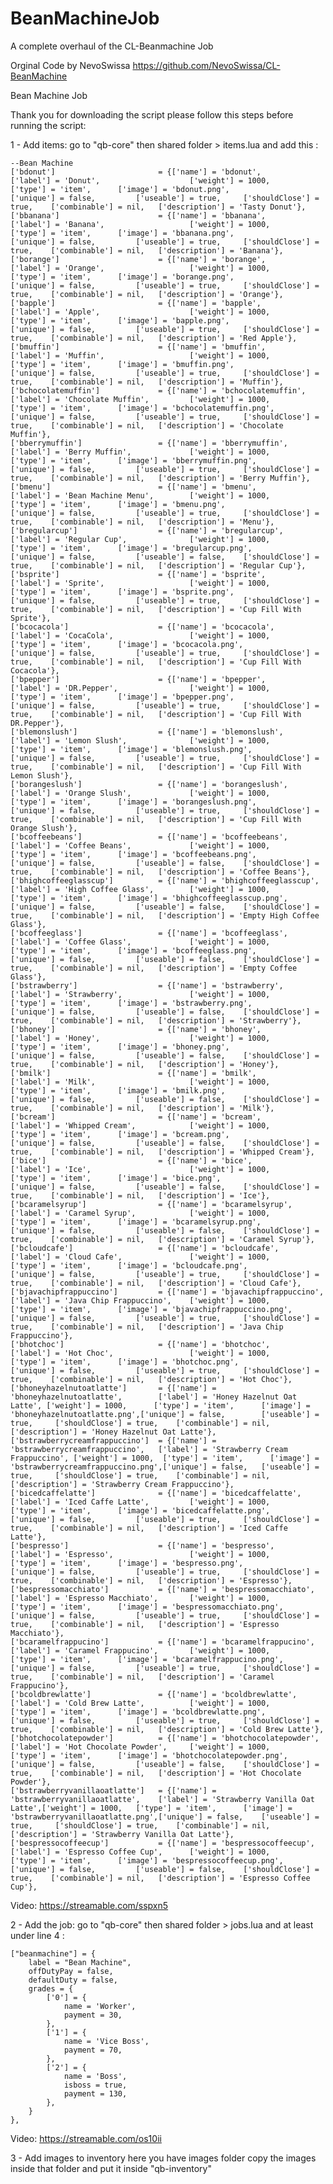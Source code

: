 # BeanMachineJob
A complete overhaul of the CL-Beanmachine Job

Orginal Code by NevoSwissa https://github.com/NevoSwissa/CL-BeanMachine

Bean Machine Job

Thank you for downloading the script please follow this steps before running the script:

1 - Add items:
go to "qb-core" then shared folder > items.lua and add this : 

	--Bean Machine
	['bdonut'] 	         			 = {['name'] = 'bdonut', 						['label'] = 'Donut', 					['weight'] = 1000, 		['type'] = 'item', 		['image'] = 'bdonut.png', 				['unique'] = false, 		['useable'] = true, 	['shouldClose'] = true,	   ['combinable'] = nil,   ['description'] = 'Tasty Donut'},
	['bbanana'] 	         		 = {['name'] = 'bbanana', 						['label'] = 'Banana', 					['weight'] = 1000, 		['type'] = 'item', 		['image'] = 'bbanana.png', 				['unique'] = false, 		['useable'] = true, 	['shouldClose'] = true,	   ['combinable'] = nil,   ['description'] = 'Banana'},
	['borange'] 	         		 = {['name'] = 'borange', 						['label'] = 'Orange', 					['weight'] = 1000, 		['type'] = 'item', 		['image'] = 'borange.png', 				['unique'] = false, 		['useable'] = true, 	['shouldClose'] = true,	   ['combinable'] = nil,   ['description'] = 'Orange'},
	['bapple'] 	         			 = {['name'] = 'bapple', 						['label'] = 'Apple', 					['weight'] = 1000, 		['type'] = 'item', 		['image'] = 'bapple.png', 				['unique'] = false, 		['useable'] = true, 	['shouldClose'] = true,	   ['combinable'] = nil,   ['description'] = 'Red Apple'},
	['bmuffin'] 	         		 = {['name'] = 'bmuffin', 						['label'] = 'Muffin', 					['weight'] = 1000, 		['type'] = 'item', 		['image'] = 'bmuffin.png', 				['unique'] = false, 		['useable'] = true, 	['shouldClose'] = true,	   ['combinable'] = nil,   ['description'] = 'Muffin'},
	['bchocolatemuffin'] 	         = {['name'] = 'bchocolatemuffin', 				['label'] = 'Chocolate Muffin', 		['weight'] = 1000, 		['type'] = 'item', 		['image'] = 'bchocolatemuffin.png', 	['unique'] = false, 		['useable'] = true, 	['shouldClose'] = true,	   ['combinable'] = nil,   ['description'] = 'Chocolate Muffin'},
	['bberrymuffin'] 	         	 = {['name'] = 'bberrymuffin', 					['label'] = 'Berry Muffin', 			['weight'] = 1000, 		['type'] = 'item', 		['image'] = 'bberrymuffin.png', 		['unique'] = false, 		['useable'] = true, 	['shouldClose'] = true,	   ['combinable'] = nil,   ['description'] = 'Berry Muffin'},
	['bmenu'] 	         	 		 = {['name'] = 'bmenu', 						['label'] = 'Bean Machine Menu', 		['weight'] = 1000, 		['type'] = 'item', 		['image'] = 'bmenu.png', 				['unique'] = false, 		['useable'] = true, 	['shouldClose'] = true,	   ['combinable'] = nil,   ['description'] = 'Menu'},
	['bregularcup'] 	         	 = {['name'] = 'bregularcup', 					['label'] = 'Regular Cup', 				['weight'] = 1000, 		['type'] = 'item', 		['image'] = 'bregularcup.png', 			['unique'] = false, 		['useable'] = false, 	['shouldClose'] = true,	   ['combinable'] = nil,   ['description'] = 'Regular Cup'},
	['bsprite'] 	         	 	 = {['name'] = 'bsprite', 						['label'] = 'Sprite', 					['weight'] = 1000, 		['type'] = 'item', 		['image'] = 'bsprite.png', 				['unique'] = false, 		['useable'] = true, 	['shouldClose'] = true,	   ['combinable'] = nil,   ['description'] = 'Cup Fill With Sprite'},
	['bcocacola'] 	         	 	 = {['name'] = 'bcocacola', 					['label'] = 'CocaCola', 				['weight'] = 1000, 		['type'] = 'item', 		['image'] = 'bcocacola.png', 			['unique'] = false, 		['useable'] = true, 	['shouldClose'] = true,	   ['combinable'] = nil,   ['description'] = 'Cup Fill With Cocacola'},
	['bpepper'] 	         	 	 = {['name'] = 'bpepper', 						['label'] = 'DR.Pepper', 				['weight'] = 1000, 		['type'] = 'item', 		['image'] = 'bpepper.png', 				['unique'] = false, 		['useable'] = true, 	['shouldClose'] = true,	   ['combinable'] = nil,   ['description'] = 'Cup Fill With DR.Pepper'},
	['blemonslush'] 	         	 = {['name'] = 'blemonslush', 					['label'] = 'Lemon Slush', 				['weight'] = 1000, 		['type'] = 'item', 		['image'] = 'blemonslush.png', 			['unique'] = false, 		['useable'] = true, 	['shouldClose'] = true,	   ['combinable'] = nil,   ['description'] = 'Cup Fill With Lemon Slush'},
	['borangeslush'] 	         	 = {['name'] = 'borangeslush', 					['label'] = 'Orange Slush', 			['weight'] = 1000, 		['type'] = 'item', 		['image'] = 'borangeslush.png', 		['unique'] = false, 		['useable'] = true, 	['shouldClose'] = true,	   ['combinable'] = nil,   ['description'] = 'Cup Fill With Orange Slush'},
	['bcoffeebeans'] 	         	 = {['name'] = 'bcoffeebeans', 					['label'] = 'Coffee Beans', 			['weight'] = 1000, 		['type'] = 'item', 		['image'] = 'bcoffeebeans.png', 		['unique'] = false, 		['useable'] = false, 	['shouldClose'] = true,	   ['combinable'] = nil,   ['description'] = 'Coffee Beans'},
	['bhighcoffeeglasscup'] 	     = {['name'] = 'bhighcoffeeglasscup', 			['label'] = 'High Coffee Glass', 		['weight'] = 1000, 		['type'] = 'item', 		['image'] = 'bhighcoffeeglasscup.png', 	['unique'] = false, 		['useable'] = false, 	['shouldClose'] = true,	   ['combinable'] = nil,   ['description'] = 'Empty High Coffee Glass'},
	['bcoffeeglass'] 	     		 = {['name'] = 'bcoffeeglass', 					['label'] = 'Coffee Glass', 			['weight'] = 1000, 		['type'] = 'item', 		['image'] = 'bcoffeeglass.png', 		['unique'] = false, 		['useable'] = false, 	['shouldClose'] = true,	   ['combinable'] = nil,   ['description'] = 'Empty Coffee Glass'},
	['bstrawberry'] 	     		 = {['name'] = 'bstrawberry', 					['label'] = 'Strawberry', 				['weight'] = 1000, 		['type'] = 'item', 		['image'] = 'bstrawberry.png', 			['unique'] = false, 		['useable'] = false, 	['shouldClose'] = true,	   ['combinable'] = nil,   ['description'] = 'Strawberry'},
	['bhoney'] 	     		 		 = {['name'] = 'bhoney', 						['label'] = 'Honey', 					['weight'] = 1000, 		['type'] = 'item', 		['image'] = 'bhoney.png', 				['unique'] = false, 		['useable'] = false, 	['shouldClose'] = true,	   ['combinable'] = nil,   ['description'] = 'Honey'},
	['bmilk'] 	     		 		 = {['name'] = 'bmilk', 						['label'] = 'Milk', 					['weight'] = 1000, 		['type'] = 'item', 		['image'] = 'bmilk.png', 				['unique'] = false, 		['useable'] = false, 	['shouldClose'] = true,	   ['combinable'] = nil,   ['description'] = 'Milk'},
	['bcream'] 	     		 		 = {['name'] = 'bcream', 						['label'] = 'Whipped Cream', 			['weight'] = 1000, 		['type'] = 'item', 		['image'] = 'bcream.png', 				['unique'] = false, 		['useable'] = false, 	['shouldClose'] = true,	   ['combinable'] = nil,   ['description'] = 'Whipped Cream'},
	['bice'] 	     		 		 = {['name'] = 'bice', 							['label'] = 'Ice', 						['weight'] = 1000, 		['type'] = 'item', 		['image'] = 'bice.png', 				['unique'] = false, 		['useable'] = false, 	['shouldClose'] = true,	   ['combinable'] = nil,   ['description'] = 'Ice'},
	['bcaramelsyrup'] 	     		 = {['name'] = 'bcaramelsyrup', 			    ['label'] = 'Caramel Syrup', 			['weight'] = 1000, 		['type'] = 'item', 		['image'] = 'bcaramelsyrup.png', 		['unique'] = false, 		['useable'] = false, 	['shouldClose'] = true,	   ['combinable'] = nil,   ['description'] = 'Caramel Syrup'},
	['bcloudcafe'] 	     		 	 = {['name'] = 'bcloudcafe', 					['label'] = 'Cloud Cafe', 				['weight'] = 1000, 		['type'] = 'item', 		['image'] = 'bcloudcafe.png', 			['unique'] = false, 		['useable'] = true, 	['shouldClose'] = true,	   ['combinable'] = nil,   ['description'] = 'Cloud Cafe'},
	['bjavachipfrappuccino'] 	     = {['name'] = 'bjavachipfrappuccino', 			['label'] = 'Java Chip Frappuccino', 	['weight'] = 1000, 		['type'] = 'item', 		['image'] = 'bjavachipfrappuccino.png', ['unique'] = false, 		['useable'] = true, 	['shouldClose'] = true,	   ['combinable'] = nil,   ['description'] = 'Java Chip Frappuccino'},
	['bhotchoc'] 	     		     = {['name'] = 'bhotchoc', 						['label'] = 'Hot Choc', 				['weight'] = 1000, 		['type'] = 'item', 		['image'] = 'bhotchoc.png', 			['unique'] = false, 		['useable'] = true, 	['shouldClose'] = true,	   ['combinable'] = nil,   ['description'] = 'Hot Choc'},
	['bhoneyhazelnutoatlatte'] 	     = {['name'] = 'bhoneyhazelnutoatlatte', 		['label'] = 'Honey Hazelnut Oat Latte', ['weight'] = 1000, 		['type'] = 'item', 		['image'] = 'bhoneyhazelnutoatlatte.png',['unique'] = false, 		['useable'] = true, 	['shouldClose'] = true,	   ['combinable'] = nil,   ['description'] = 'Honey Hazelnut Oat Latte'},
	['bstrawberrycreamfrappuccino']  = {['name'] = 'bstrawberrycreamfrappuccino', 	['label'] = 'Strawberry Cream Frappuccino', ['weight'] = 1000, 	['type'] = 'item', 		['image'] = 'bstrawberrycreamfrappuccino.png',['unique'] = false, 	['useable'] = true, 	['shouldClose'] = true,	   ['combinable'] = nil,   ['description'] = 'Strawberry Cream Frappuccino'},
	['bicedcaffelatte'] 	         = {['name'] = 'bicedcaffelatte', 				['label'] = 'Iced Caffe Latte', 		['weight'] = 1000, 		['type'] = 'item', 		['image'] = 'bicedcaffelatte.png', 		['unique'] = false, 		['useable'] = true, 	['shouldClose'] = true,	   ['combinable'] = nil,   ['description'] = 'Iced Caffe Latte'},
	['bespresso'] 	     		 	 = {['name'] = 'bespresso', 					['label'] = 'Espresso', 				['weight'] = 1000, 		['type'] = 'item', 		['image'] = 'bespresso.png', 			['unique'] = false, 		['useable'] = true, 	['shouldClose'] = true,	   ['combinable'] = nil,   ['description'] = 'Espresso'},
	['bespressomacchiato'] 	     	 = {['name'] = 'bespressomacchiato', 			['label'] = 'Espresso Macchiato', 		['weight'] = 1000, 		['type'] = 'item', 		['image'] = 'bespressomacchiato.png', 	['unique'] = false, 		['useable'] = true, 	['shouldClose'] = true,	   ['combinable'] = nil,   ['description'] = 'Espresso Macchiato'},
	['bcaramelfrappucino'] 	     	 = {['name'] = 'bcaramelfrappucino', 			['label'] = 'Caramel Frappucino', 		['weight'] = 1000, 		['type'] = 'item', 		['image'] = 'bcaramelfrappucino.png', 	['unique'] = false, 		['useable'] = true, 	['shouldClose'] = true,	   ['combinable'] = nil,   ['description'] = 'Caramel Frappucino'},
	['bcoldbrewlatte'] 	     	 	 = {['name'] = 'bcoldbrewlatte', 				['label'] = 'Cold Brew Latte', 			['weight'] = 1000, 		['type'] = 'item', 		['image'] = 'bcoldbrewlatte.png', 		['unique'] = false, 		['useable'] = true, 	['shouldClose'] = true,	   ['combinable'] = nil,   ['description'] = 'Cold Brew Latte'},
	['bhotchocolatepowder'] 	     = {['name'] = 'bhotchocolatepowder', 			['label'] = 'Hot Chocolate Powder', 	['weight'] = 1000, 		['type'] = 'item', 		['image'] = 'bhotchocolatepowder.png', 	['unique'] = false, 		['useable'] = false, 	['shouldClose'] = true,	   ['combinable'] = nil,   ['description'] = 'Hot Chocolate Powder'},
	['bstrawberryvanillaoatlatte'] 	 = {['name'] = 'bstrawberryvanillaoatlatte',	['label'] = 'Strawberry Vanilla Oat Latte',['weight'] = 1000, 	['type'] = 'item', 		['image'] = 'bstrawberryvanillaoatlatte.png',['unique'] = false, 	['useable'] = true, 	['shouldClose'] = true,	   ['combinable'] = nil,   ['description'] = 'Strawberry Vanilla Oat Latte'},
	['bespressocoffeecup'] 	 		 = {['name'] = 'bespressocoffeecup',			['label'] = 'Espresso Coffee Cup',		['weight'] = 1000, 		['type'] = 'item', 		['image'] = 'bespressocoffeecup.png',	['unique'] = false, 		['useable'] = false, 	['shouldClose'] = true,	   ['combinable'] = nil,   ['description'] = 'Espresso Coffee Cup'},
    

Video: https://streamable.com/sspxn5

2 - Add the job:
go to "qb-core" then shared folder > jobs.lua and at least under line 4 :

    ["beanmachine"] = {
        label = "Bean Machine",
        offDutyPay = false,
        defaultDuty = false,
        grades = {
            ['0'] = {
                name = 'Worker',
                payment = 30,
            },
            ['1'] = {
                name = 'Vice Boss',
                payment = 70,
            },
            ['2'] = {
                name = 'Boss',
                isboss = true,
                payment = 130,
            },
        }
    },

Video: https://streamable.com/os10ii

3 - Add images to inventory
here you have images folder copy the images inside that folder and put it inside "qb-inventory"
